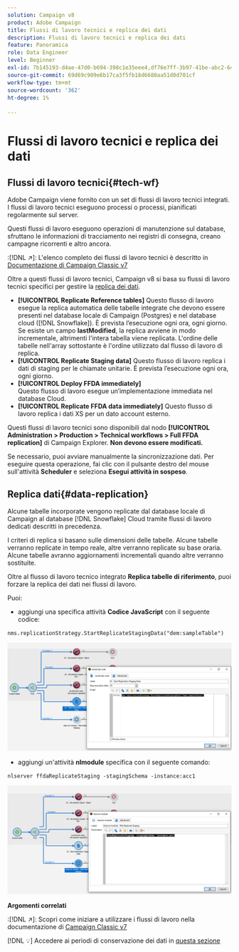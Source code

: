 ```yaml
---
solution: Campaign v8
product: Adobe Campaign
title: Flussi di lavoro tecnici e replica dei dati
description: Flussi di lavoro tecnici e replica dei dati
feature: Panoramica
role: Data Engineer
level: Beginner
exl-id: 7b145193-d4ae-47d0-b694-398c1e35eee4,df76e7ff-3b97-41be-abc2-640748680ff3
source-git-commit: 69d69c909e6b17ca3f5fb18d6680aa51d0d701cf
workflow-type: tm+mt
source-wordcount: '362'
ht-degree: 1%

---
```


# Flussi di lavoro tecnici e replica dei dati

## Flussi di lavoro tecnici{#tech-wf}

Adobe Campaign viene fornito con un set di flussi di lavoro tecnici integrati. I flussi di lavoro tecnici eseguono processi o processi, pianificati regolarmente sul server.

Questi flussi di lavoro eseguono operazioni di manutenzione sul database, sfruttano le informazioni di tracciamento nei registri di consegna, creano campagne ricorrenti e altro ancora.

:[!DNL :arrow_upper_right:]: L&#39;elenco completo dei flussi di lavoro tecnici è descritto in [Documentazione di Campaign Classic v7](https://experienceleague.adobe.com/docs/campaign-classic/using/automating-with-workflows/advanced-management/about-technical-workflows.html)


Oltre a questi flussi di lavoro tecnici, Campaign v8 si basa su flussi di lavoro tecnici specifici per gestire la [replica dei dati](#data-replication).

* **[!UICONTROL Replicate Reference tables]**
Questo flusso di lavoro esegue la replica automatica delle tabelle integrate che devono essere presenti nel database locale di Campaign (Postgres) e nel database cloud ([!DNL Snowflake]). È prevista l’esecuzione ogni ora, ogni giorno. Se esiste un campo **lastModified**, la replica avviene in modo incrementale, altrimenti l&#39;intera tabella viene replicata. L&#39;ordine delle tabelle nell&#39;array sottostante è l&#39;ordine utilizzato dal flusso di lavoro di replica.
* **[!UICONTROL Replicate Staging data]**
Questo flusso di lavoro replica i dati di staging per le chiamate unitarie. È prevista l’esecuzione ogni ora, ogni giorno.
* **[!UICONTROL Deploy FFDA immediately]**\
   Questo flusso di lavoro esegue un’implementazione immediata nel database Cloud.
* **[!UICONTROL Replicate FFDA data immediately]**
Questo flusso di lavoro replica i dati XS per un dato account esterno.

Questi flussi di lavoro tecnici sono disponibili dal nodo **[!UICONTROL Administration > Production > Technical workflows > Full FFDA replication]** di Campaign Explorer. **Non devono essere modificati.**

Se necessario, puoi avviare manualmente la sincronizzazione dati. Per eseguire questa operazione, fai clic con il pulsante destro del mouse sull&#39;attività **Scheduler** e seleziona **Esegui attività in sospeso**.

## Replica dati{#data-replication}

Alcune tabelle incorporate vengono replicate dal database locale di Campaign al database [!DNL Snowflake] Cloud tramite flussi di lavoro dedicati descritti in precedenza.

I criteri di replica si basano sulle dimensioni delle tabelle. Alcune tabelle verranno replicate in tempo reale, altre verranno replicate su base oraria. Alcune tabelle avranno aggiornamenti incrementali quando altre verranno sostituite.

Oltre al flusso di lavoro tecnico integrato **Replica tabelle di riferimento**, puoi forzare la replica dei dati nei flussi di lavoro.

Puoi:

* aggiungi una specifica attività **Codice JavaScript** con il seguente codice:

```
nms.replicationStrategy.StartReplicateStagingData("dem:sampleTable")
```

![](assets/jscode.png)


* aggiungi un&#39;attività **nlmodule** specifica con il seguente comando:

```
nlserver ffdaReplicateStaging -stagingSchema -instance:acc1
```

![](assets/nlmodule.png)

**Argomenti correlati**

:[!DNL :arrow_upper_right:]: Scopri come iniziare a utilizzare i flussi di lavoro nella documentazione di [Campaign Classic v7](https://experienceleague.adobe.com/docs/campaign-classic/using/automating-with-workflows/introduction/about-workflows.html?lang=en#automating-with-workflows)

[!DNL :bulb:] Accedere ai periodi di conservazione dei dati in  [questa sezione](../dev/datamodel-best-practices.md#data-retention)
